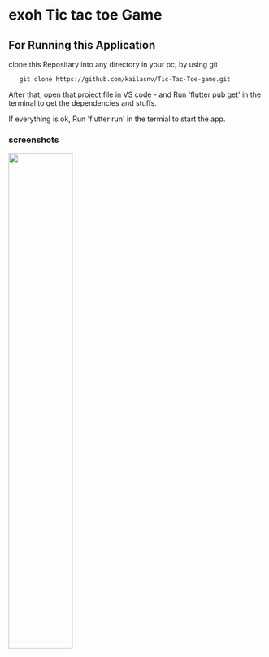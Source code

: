 # exoh Tic tac toe Game

## For Running this Application
clone this Repositary into any directory in your pc, by using git 

       git clone https://github.com/kailasnv/Tic-Tac-Toe-game.git

After that, open that project file in VS code - and Run 'flutter pub get' in the terminal to get the dependencies and stuffs.

If everything is ok, Run 'flutter run' in the termial to start the app.

### screenshots
<img src="https://github.com/kailasnv/Tic-Tac-Toe-game/assets/130171990/ef65e68f-b253-4154-ad8b-96712ee73d47" height="50%" width="50%"/>

  

        
